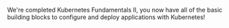 We're completed Kubernetes Fundamentals II, you now have all of the basic building blocks to configure and deploy applications with Kubernetes!